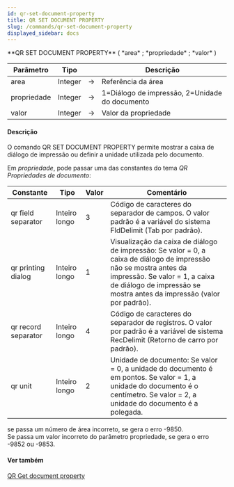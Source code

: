 ```yaml
---
id: qr-set-document-property
title: QR SET DOCUMENT PROPERTY
slug: /commands/qr-set-document-property
displayed_sidebar: docs
---
```


<!--REF #_command_.QR SET DOCUMENT PROPERTY.Syntax-->**QR SET DOCUMENT PROPERTY** ( *area* ; *propriedade* ; *valor* )<!-- END REF-->
<!--REF #_command_.QR SET DOCUMENT PROPERTY.Params-->
| Parâmetro | Tipo |  | Descrição |
| --- | --- | --- | --- |
| area | Integer | &srarr; | Referência da área |
| propriedade | Integer | &srarr; | 1=Diálogo de impressão, 2=Unidade do documento |
| valor | Integer | &srarr; | Valor da propriedade |

<!-- END REF-->

#### Descrição 

<!--REF #_command_.QR SET DOCUMENT PROPERTY.Summary-->O comando QR SET DOCUMENT PROPERTY permite mostrar a caixa de diálogo de impressão ou definir a unidade utilizada pelo documento.<!-- END REF-->  
  
 Em *propriedade*, pode passar uma das constantes do tema *QR Propriedades de documento*:  
  
| Constante           | Tipo          | Valor | Comentário                                                                                                                                                                                                                    |
| ------------------- | ------------- | ----- | ----------------------------------------------------------------------------------------------------------------------------------------------------------------------------------------------------------------------------- |
| qr field separator  | Inteiro longo | 3     | Código de caracteres do separador de campos. O valor padrão é a variável do sistema FldDelimit (Tab por padrão).                                                                                                              |
| qr printing dialog  | Inteiro longo | 1     | Visualização da caixa de diálogo de impressão: Se valor = 0, a caixa de diálogo de impressão não se mostra antes da impressão. Se valor = 1, a caixa de diálogo de impressão se mostra antes da impressão (valor por padrão). |
| qr record separator | Inteiro longo | 4     | Código de caracteres do separador de registros. O valor por padrão é a variável de sistema RecDelimit (Retorno de carro por padrão).                                                                                          |
| qr unit             | Inteiro longo | 2     | Unidade de documento: Se valor = 0, a unidade do documento é em pontos. Se valor = 1, a unidade do documento é o centímetro. Se valor = 2, a unidade do documento é a polegada.                                               |
  
  
se passa um número de área incorreto, se gera o erro -9850.  
Se passa um valor incorreto do parâmetro propriedade, se gera o erro -9852 ou -9853.

#### Ver também 

[QR Get document property](qr-get-document-property.md)  